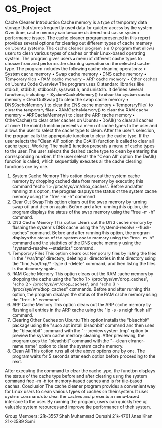 # OS_Project

Cache Cleaner
Introduction
Cache memory is a type of temporary data storage that stores frequently used data for quicker access by the system. Over time, cache memory can become cluttered and cause system performance issues. The cache cleaner program presented in this report provides several options for clearing out different types of cache memory on Ubuntu systems. The cache cleaner program is a C program that allows users to clean various types of caches on their Linux-based operating system. The program gives users a menu of different cache types to choose from and performs the cleaning operation on the selected cache type. The program includes the following cache cleaning operations:
•	System cache memory
•	Swap cache memory
•	DNS cache memory
•	Temporary files
•	RAM cache memory
•	ARP cache memory
•	Other caches on Ubuntu
Code Overview
The program uses C standard libraries like stdio.h, stdlib.h, stdbool.h, sys/wait.h, and unistd.h. It defines several functions, including:
•	SystemCacheMemory() to clear the system cache memory
•	ClearOutSwap() to clear the swap cache memory
•	DNSCscheMemory() to clear the DNS cache memory
•	TemporaryFile() to clear the temporary files
•	RAMCacheMemory() to clear the RAM cache memory
•	ARPCacheMemory() to clear the ARP cache memory
•	OtherCache() to clear other caches on Ubuntu
•	DoAll() to clear all caches at once
The main() function presents a menu of cache types to the user and allows the user to select the cache type to clean. After the user's selection, the program calls the appropriate function to clear the cache type. If the user selects the "Clean All" option, the DoAll() function is called to clear all cache types.
Working
The main() function presents a menu of cache types to the user. The user selects the desired cache type to clean by entering the corresponding number. If the user selects the "Clean All" option, the DoAll() function is called, which sequentially executes all the cache clearing functions one by one.
1. System Cache Memory
This option clears out the system cache memory by dropping cached data from memory by executing this command “echo 1 > /proc/sys/vm/drop_caches”. Before and after running this option, the program displays the status of the system cache memory using the "free -m -h" command 
2. Clear Out Swap
This option clears out the swap memory by turning swap off and then on again. Before and after running this option, the program displays the status of the swap memory using the "free -m -h" command.
3. DNS Cache Memory
This option clears out the DNS cache memory by flushing the system's DNS cache using the "systemd-resolve --flush-caches" command. Before and after running this option, the program displays the status of the system cache memory using the "free -m -h" command and the statistics of the DNS cache memory using the "systemd-resolve --statistics" command.
4. Temporary Files
This option clears out temporary files by listing the files in the "/var/tmp" directory, deleting all directories in that directory using the "find /var/tmp/* -type d -delete" command, and then listing the files in the directory again.
5. RAM Cache Memory
This option clears out the RAM cache memory by dropping the cache using the "echo 1 > /proc/sys/vm/drop_caches", "echo 2 > /proc/sys/vm/drop_caches", and "echo 3 > /proc/sys/vm/drop_caches" commands. Before and after running this option, the program displays the status of the RAM cache memory using the "free -h" command.
6. ARP Cache Memory
This option clears out the ARP cache memory by flushing all entries in the ARP cache using the "ip -s -s neigh flush all" command.
7. Clearing Other Caches on Ubuntu
This option installs the "bleachbit" package using the "sudo apt install bleachbit" command and then uses the "bleachbit" command with the "--preview system.tmp" option to preview the system cache memory cleaning. After previewing, the program uses the "bleachbit" command with the "--clean cleaner-name.name" option to clean the system cache memory.
8. Clean All
This option runs all of the above options one by one. The program waits for 5 seconds after each option before proceeding to the next.

After executing the command to clear the cache type, the function displays the status of the cache type before and after clearing using the system command free -m -h for memory-based caches and ls for file-based caches.
Conclusion
The cache cleaner program provides a convenient way for Linux users to clean various types of caches on their system. It uses system commands to clear the caches and presents a menu-based interface to the user. By running the program, users can quickly free up valuable system resources and improve the performance of their system.

Group Members:
21k-3557	Shah Muhammad Qureshi
21k-4761	Anas Khan
21k-3589	Sami

